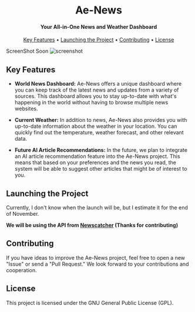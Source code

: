 <h1 align="center">
  Ae-News
  <br>
</h1>

<h4 align="center">Your All-in-One News and Weather Dashboard</h4>

<p align="center">
  <a href="#key-features">Key Features</a> •
  <a href="#launching-the-project">Launching the Project</a> •
  <a href="#contributing">Contributing</a> •
  <a href="#license">License</a>
</p>

<span> ScreenShot Soon
![screenshot](https://yourdomain.com/ae-news-screenshot.png)
</span>
## Key Features
- **World News Dashboard:** Ae-News offers a unique dashboard where you can keep track of the latest news and updates from a variety of sources. This dashboard allows you to stay up-to-date with what's happening in the world without having to browse multiple news websites.

- **Current Weather:** In addition to news, Ae-News also provides you with up-to-date information about the weather in your location. You can quickly find out the temperature, weather forecast, and other relevant data.

- **Future AI Article Recommendations:** In the future, we plan to integrate an AI article recommendation feature into the Ae-News project. This means that based on your preferences and the news you read, the system will be able to suggest other articles that might be of interest to you.

## Launching the Project
Currently, I don't know when the launch will be, but I estimate it for the end of November.

**We will be using the API from <a href="https://www.newscatcherapi.com/">Newscatcher</a> (Thanks for contributing)**

## Contributing
If you have ideas to improve the Ae-News project, feel free to open a new "Issue" or send a "Pull Request." We look forward to your contributions and cooperation.

## License
This project is licensed under the GNU General Public License (GPL).
